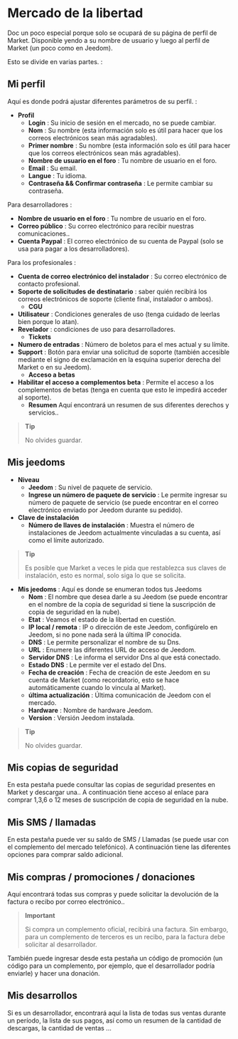 # Mercado de la libertad


Doc un poco especial porque solo se ocupará de su página de perfil de Market.
Disponible yendo a su nombre de usuario y luego al perfil de Market (un poco como en Jeedom).

Esto se divide en varias partes. :

## Mi perfil

Aquí es donde podrá ajustar diferentes parámetros de su perfil. :

- **Profil**
    - **Login** : Su inicio de sesión en el mercado, no se puede cambiar.
    - **Nom** : Su nombre (esta información solo es útil para hacer que los correos electrónicos sean más agradables).
    - **Primer nombre** : Su nombre (esta información solo es útil para hacer que los correos electrónicos sean más agradables).
    - **Nombre de usuario en el foro** : Tu nombre de usuario en el foro.
    - **Email** : Su email.
    - **Langue** : Tu idioma.
    - **Contraseña &amp;&amp; Confirmar contraseña** : Le permite cambiar su contraseña.

Para desarrolladores :
- **Nombre de usuario en el foro** : Tu nombre de usuario en el foro.
- **Correo público** : Su correo electrónico para recibir nuestras comunicaciones..
- **Cuenta Paypal** : El correo electrónico de su cuenta de Paypal (solo se usa para pagar a los desarrolladores).

Para los profesionales :
- **Cuenta de correo electrónico del instalador** : Su correo electrónico de contacto profesional.
- **Soporte de solicitudes de destinatario** : saber quién recibirá los correos electrónicos de soporte (cliente final, instalador o ambos).
    - **CGU**
- **Utilisateur** : Condiciones generales de uso (tenga cuidado de leerlas bien porque lo atan).
- **Revelador** : condiciones de uso para desarrolladores.
    - **Tickets**
- **Numero de entradas** : Número de boletos para el mes actual y su límite.
- **Support** : Botón para enviar una solicitud de soporte (también accesible mediante el signo de exclamación en la esquina superior derecha del Market o en su Jeedom).
    - **Acceso a betas**
- **Habilitar el acceso a complementos beta** : Permite el acceso a los complementos de betas (tenga en cuenta que esto le impedirá acceder al soporte).
    - **Resumen** Aquí encontrará un resumen de sus diferentes derechos y servicios..

> **Tip**
>
> No olvides guardar.

## Mis jeedoms

- **Niveau**
    - **Jeedom** : Su nivel de paquete de servicio.
    - **Ingrese un número de paquete de servicio** : Le permite ingresar su número de paquete de servicio (se puede encontrar en el correo electrónico enviado por Jeedom durante su pedido).
- **Clave de instalación**
    - **Número de llaves de instalación** : Muestra el número de instalaciones de Jeedom actualmente vinculadas a su cuenta, así como el límite autorizado.

> **Tip**
>
> Es posible que Market a veces le pida que restablezca sus claves de instalación, esto es normal, solo siga lo que se solicita.

- **Mis jeedoms** : Aquí es donde se enumeran todos tus Jeedoms
    - **Nom** : El nombre que desea darle a su Jeedom (se puede encontrar en el nombre de la copia de seguridad si tiene la suscripción de copia de seguridad en la nube).
    - **Etat** : Veamos el estado de la libertad en cuestión.
    - **IP local / remota** : IP o dirección de este Jeedom, configúrelo en Jeedom, si no pone nada será la última IP conocida.
    - **DNS** : Le permite personalizar el nombre de su Dns.
    - **URL** : Enumere las diferentes URL de acceso de Jeedom.
    - **Servidor DNS** : Le informa el servidor Dns al que está conectado.
    - **Estado DNS** : Le permite ver el estado del Dns.
    - **Fecha de creación** : Fecha de creación de este Jeedom en su cuenta de Market (como recordatorio, esto se hace automáticamente cuando lo vincula al Market).
    - **última actualización** : Última comunicación de Jeedom con el mercado.
    - **Hardware** : Nombre de hardware Jeedom.
    - **Version** : Versión Jeedom instalada.

> **Tip**
>
> No olvides guardar.

## Mis copias de seguridad

En esta pestaña puede consultar las copias de seguridad presentes en Market y descargar una.. A continuación tiene acceso al enlace para comprar 1,3,6 o 12 meses de suscripción de copia de seguridad en la nube.

## Mis SMS / llamadas

En esta pestaña puede ver su saldo de SMS / Llamadas (se puede usar con el complemento del mercado telefónico). A continuación tiene las diferentes opciones para comprar saldo adicional.

## Mis compras / promociones / donaciones

Aquí encontrará todas sus compras y puede solicitar la devolución de la factura o recibo por correo electrónico..

> **Important**
>
> Si compra un complemento oficial, recibirá una factura. Sin embargo, para un complemento de terceros es un recibo, para la factura debe solicitar al desarrollador.

También puede ingresar desde esta pestaña un código de promoción (un código para un complemento, por ejemplo, que el desarrollador podría enviarle) y hacer una donación.

## Mis desarrollos

Si es un desarrollador, encontrará aquí la lista de todas sus ventas durante un período, la lista de sus pagos, así como un resumen de la cantidad de descargas, la cantidad de ventas ...
